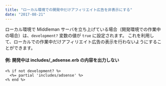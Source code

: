 ```yaml
---
title: "ローカル環境での開発中だけアフィリエイト広告を非表示にする"
date: "2017-08-21"
---
```


ローカル環境で Middleman サーバを立ち上げている場合（開発環境での作業中の場合）は、`development?` 変数の値が `true` に設定されます。
これを利用して、ローカルでの作業中だけアフィリエイト広告の表示を行わないようにすることができます。

#### 例: 開発中は includes/_adsense.erb の内容を出力しない

~~~ erb
<% if not development? %>
  <%= partial 'includes/adsense' %>
<% end %>
~~~

